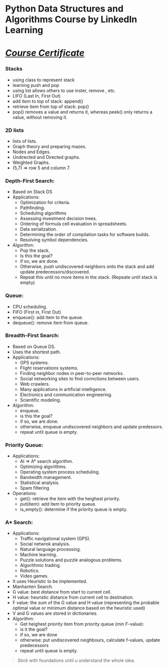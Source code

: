 # Python Data Structures and Algorithms Course by LinkedIn Learning
# [*Course Certificate*]()

### Stacks
- using class to represent stack 
- learning push and pop
- using list allows others to use inster, remove , etc.
- LIFO (Last In, First Out)
- add item to top of stack: append()
- retrieve item from top of stack: pop()
- pop() removes a value and returns it, whereas peek() only returns a value, without removing it. 

### 2D lists 
- lists of lists. 
- Graph theory and preparing mazes. 
- Nodes and Edges. 
- Undirected and Directed graphs.
- Weighted Graphs. 
- (5,7) => row 5 and column 7.

### Depth-First Search:
- Based on Stack DS
- Applications:
    - Optimization for criteria.
    - Pathfinding.
    - Scheduling algorithms
    - Assessing investment decision trees.
    - Ordering of formula cell evaluation in spreadsheets.
    - Data serialization.
    - Determining the order of compilation tasks for software builds.
    - Resolving symbol dependencies. 
- Algorithm:
    - Pop the stack.
    - Is this the goal?
    - if so, we are done.
    - Otherwise, push undiscovered neighbors onto the stack and add update predecessors/discovered.
    - Repeat this until no more items in the stack. (Repeate until stack is empty)
### Queue:
- CPU scheduling.
- FIFO (First in, First Out)
- enqueue(): add item to the queue.
- dequeue(): remove item from queue. 

### Breadth-First Search:
- Based on Queue DS.
- Uses the shortest path.
- Applications:
    - GPS systems.
    - Flight reservations systems.
    - Finding neighbor nodes in peer-to-peer networks.
    - Social networking sites to find connctions between users.
    - Web crawlers.
    - Many applications in artificial intelligence.
    - Electronics and communication engineering.
    - Scientific modeling. 
- Algorithm: 
    - enqueue.
    - is this the goal?
    - if so, we are done.
    - otherwise, enqueue undiscovered neighbors and update predessors.
    - repeat until queue is empty. 

### Priority Queue:
- Applications: 
    - AI => A* search algorithm.
    - Optimizing algorithms.
    - Operating system process scheduling.
    - Bandwidth management.
    - Statistical analysis.
    - Spam filtering
- Operations:
    - get(): retrieve the item with the heighest priority.
    - put(item): add item to priority queue.
    - is_empty(): determine if the priority queue is empty.

### A* Search:
- Applications:
    - Traffic navigational system (GPS).
    - Social netwrok analysis.
    - Natural language processing.
    - Machine learning.
    - Puzzle solutions and puzzle analogous problems.
    - Algorithmic trading.
    - Robotics.
    - Video games.
- It uses Heuristic to be implemented.
- Manhanten Search.
- G value: best distance from start to current cell.
- H value: heuristic distance from current cell to destination.
- F value: the sum of the G value and H value (representing the probable optimal value or minimum distance based on the heuristic used)
- V and G values are stored in dictionaries. 
- Algorithm:
    - Get heighest priority item from priority queue (min F-value):
    - is it the goal?
    - if so, we are done
    - otherwise: put undiscovered neighbours, calculate f-values, update predecessors
    - repeat until queue is empty. 

> Stick with foundations until u understand the whole idea. 
